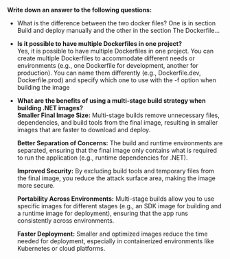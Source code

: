 **Write down an answer to the following questions:**<br>
- What is the difference between the two docker files? One is in section Build and deploy manually  and the other in the section The Dockerfile...
  
- **Is it possible to have multiple Dockerfiles in one project?**<br>
  Yes, it is possible to have multiple Dockerfiles in one project. You can create multiple Dockerfiles to accommodate different needs or environments (e.g., one Dockerfile for development, another for production). You can name them differently (e.g., Dockerfile.dev, Dockerfile.prod) and specify which one to use with the -f option when building the image
- **What are the benefits of using a multi-stage build strategy when building .NET images?**<br>
    **Smaller Final Image Size:**
    Multi-stage builds remove unnecessary files, dependencies, and build tools from the final image, resulting in smaller images that are faster to download and deploy.


    **Better Separation of Concerns:**
    The build and runtime environments are separated, ensuring that the final image only contains what is required to run the application (e.g., runtime dependencies for .NET).


    **Improved Security:**
    By excluding build tools and temporary files from the final image, you reduce the attack surface area, making the image more secure.


    **Portability Across Environments:**
    Multi-stage builds allow you to use specific images for different stages (e.g., an SDK image for building and a runtime image for deployment), ensuring that the app runs consistently across environments.
  

    **Faster Deployment:**
    Smaller and optimized images reduce the time needed for deployment, especially in containerized environments like Kubernetes or cloud platforms.